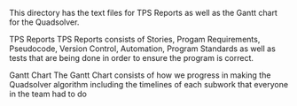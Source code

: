 This directory has the text files for TPS Reports as well as the Gantt chart
for the Quadsolver. 

TPS Reports
TPS Reports consists of Stories, Progam Requirements, Pseudocode, Version
Control, Automation, Program Standards as well as tests that are being 
done in order to ensure the program is correct.

Gantt Chart
The Gantt Chart consists of how we progress in making the Quadsolver
algorithm including the timelines of each subwork that everyone in 
the team had to do

